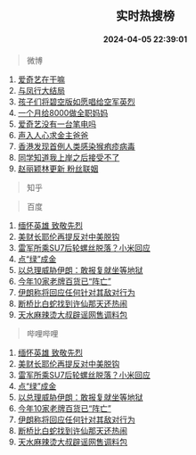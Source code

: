 <div align="center"><h2>实时热搜榜</h2><h4>2024-04-05 22:39:01</h4></div>

> 微博  

1. [爱奇艺在干嘛](https://s.weibo.com/weibo?q=%E7%88%B1%E5%A5%87%E8%89%BA%E5%9C%A8%E5%B9%B2%E5%98%9B&t=31&band_rank=1&Refer=top)<br />
2. [与凤行大结局](https://s.weibo.com/weibo?q=%E4%B8%8E%E5%87%A4%E8%A1%8C%E5%A4%A7%E7%BB%93%E5%B1%80&t=31&band_rank=2&Refer=top)<br />
3. [孩子们将碧空版如愿唱给空军英烈](https://s.weibo.com/weibo?q=%23%E5%AD%A9%E5%AD%90%E4%BB%AC%E5%B0%86%E7%A2%A7%E7%A9%BA%E7%89%88%E5%A6%82%E6%84%BF%E5%94%B1%E7%BB%99%E7%A9%BA%E5%86%9B%E8%8B%B1%E7%83%88%23&t=31&band_rank=3&Refer=top)<br />
4. [一个月给8000做全职妈妈](https://s.weibo.com/weibo?q=%E4%B8%80%E4%B8%AA%E6%9C%88%E7%BB%998000%E5%81%9A%E5%85%A8%E8%81%8C%E5%A6%88%E5%A6%88&t=31&band_rank=4&Refer=top)<br />
5. [爱奇艺没有一台笔电吗](https://s.weibo.com/weibo?q=%E7%88%B1%E5%A5%87%E8%89%BA%E6%B2%A1%E6%9C%89%E4%B8%80%E5%8F%B0%E7%AC%94%E7%94%B5%E5%90%97&t=31&band_rank=5&Refer=top)<br />
6. [声入人心求金主爸爸](https://s.weibo.com/weibo?q=%23%E5%A3%B0%E5%85%A5%E4%BA%BA%E5%BF%83%E6%B1%82%E9%87%91%E4%B8%BB%E7%88%B8%E7%88%B8%23&t=31&band_rank=6&Refer=top)<br />
7. [香港发现首例人类感染猴疱疹病毒](https://s.weibo.com/weibo?q=%23%E9%A6%99%E6%B8%AF%E5%8F%91%E7%8E%B0%E9%A6%96%E4%BE%8B%E4%BA%BA%E7%B1%BB%E6%84%9F%E6%9F%93%E7%8C%B4%E7%96%B1%E7%96%B9%E7%97%85%E6%AF%92%23&t=31&band_rank=7&Refer=top)<br />
8. [同学知道我上岸之后接受不了](https://s.weibo.com/weibo?q=%23%E5%90%8C%E5%AD%A6%E7%9F%A5%E9%81%93%E6%88%91%E4%B8%8A%E5%B2%B8%E4%B9%8B%E5%90%8E%E6%8E%A5%E5%8F%97%E4%B8%8D%E4%BA%86%23&t=31&band_rank=8&Refer=top)<br />
9. [赵丽颖林更新 粉丝联姻](https://s.weibo.com/weibo?q=%E8%B5%B5%E4%B8%BD%E9%A2%96%E6%9E%97%E6%9B%B4%E6%96%B0%20%E7%B2%89%E4%B8%9D%E8%81%94%E5%A7%BB&t=31&band_rank=9&Refer=top)<br />

> 知乎  


> 百度  

1. [缅怀英雄 致敬先烈](https://www.baidu.com/s?wd=%E7%BC%85%E6%80%80%E8%8B%B1%E9%9B%84+%E8%87%B4%E6%95%AC%E5%85%88%E7%83%88&sa=fyb_news&rsv_dl=fyb_news)<br />
2. [美财长耶伦再提反对中美脱钩](https://www.baidu.com/s?wd=%E7%BE%8E%E8%B4%A2%E9%95%BF%E8%80%B6%E4%BC%A6%E5%86%8D%E6%8F%90%E5%8F%8D%E5%AF%B9%E4%B8%AD%E7%BE%8E%E8%84%B1%E9%92%A9&sa=fyb_news&rsv_dl=fyb_news)<br />
3. [雷军所乘SU7后轮螺丝脱落？小米回应](https://www.baidu.com/s?wd=%E9%9B%B7%E5%86%9B%E6%89%80%E4%B9%98SU7%E5%90%8E%E8%BD%AE%E8%9E%BA%E4%B8%9D%E8%84%B1%E8%90%BD%EF%BC%9F%E5%B0%8F%E7%B1%B3%E5%9B%9E%E5%BA%94&sa=fyb_news&rsv_dl=fyb_news)<br />
4. [点“绿”成金](https://www.baidu.com/s?wd=%E7%82%B9%E2%80%9C%E7%BB%BF%E2%80%9D%E6%88%90%E9%87%91&sa=fyb_news&rsv_dl=fyb_news)<br />
5. [以总理威胁伊朗：敢报复就坐等地狱](https://www.baidu.com/s?wd=%E4%BB%A5%E6%80%BB%E7%90%86%E5%A8%81%E8%83%81%E4%BC%8A%E6%9C%97%EF%BC%9A%E6%95%A2%E6%8A%A5%E5%A4%8D%E5%B0%B1%E5%9D%90%E7%AD%89%E5%9C%B0%E7%8B%B1&sa=fyb_news&rsv_dl=fyb_news)<br />
6. [今年10家老牌百货已“阵亡”](https://www.baidu.com/s?wd=%E4%BB%8A%E5%B9%B410%E5%AE%B6%E8%80%81%E7%89%8C%E7%99%BE%E8%B4%A7%E5%B7%B2%E2%80%9C%E9%98%B5%E4%BA%A1%E2%80%9D&sa=fyb_news&rsv_dl=fyb_news)<br />
7. [伊朗称将回应任何针对其敌对行为](https://www.baidu.com/s?wd=%E4%BC%8A%E6%9C%97%E7%A7%B0%E5%B0%86%E5%9B%9E%E5%BA%94%E4%BB%BB%E4%BD%95%E9%92%88%E5%AF%B9%E5%85%B6%E6%95%8C%E5%AF%B9%E8%A1%8C%E4%B8%BA&sa=fyb_news&rsv_dl=fyb_news)<br />
8. [断桥比白蛇找到许仙那天还热闹](https://www.baidu.com/s?wd=%E6%96%AD%E6%A1%A5%E6%AF%94%E7%99%BD%E8%9B%87%E6%89%BE%E5%88%B0%E8%AE%B8%E4%BB%99%E9%82%A3%E5%A4%A9%E8%BF%98%E7%83%AD%E9%97%B9&sa=fyb_news&rsv_dl=fyb_news)<br />
9. [天水麻辣烫大叔辟谣网售调料包](https://www.baidu.com/s?wd=%E5%A4%A9%E6%B0%B4%E9%BA%BB%E8%BE%A3%E7%83%AB%E5%A4%A7%E5%8F%94%E8%BE%9F%E8%B0%A3%E7%BD%91%E5%94%AE%E8%B0%83%E6%96%99%E5%8C%85&sa=fyb_news&rsv_dl=fyb_news)<br />

> 哔哩哔哩  

1. [缅怀英雄 致敬先烈](https://www.baidu.com/s?wd=%E7%BC%85%E6%80%80%E8%8B%B1%E9%9B%84+%E8%87%B4%E6%95%AC%E5%85%88%E7%83%88&sa=fyb_news&rsv_dl=fyb_news)<br />
2. [美财长耶伦再提反对中美脱钩](https://www.baidu.com/s?wd=%E7%BE%8E%E8%B4%A2%E9%95%BF%E8%80%B6%E4%BC%A6%E5%86%8D%E6%8F%90%E5%8F%8D%E5%AF%B9%E4%B8%AD%E7%BE%8E%E8%84%B1%E9%92%A9&sa=fyb_news&rsv_dl=fyb_news)<br />
3. [雷军所乘SU7后轮螺丝脱落？小米回应](https://www.baidu.com/s?wd=%E9%9B%B7%E5%86%9B%E6%89%80%E4%B9%98SU7%E5%90%8E%E8%BD%AE%E8%9E%BA%E4%B8%9D%E8%84%B1%E8%90%BD%EF%BC%9F%E5%B0%8F%E7%B1%B3%E5%9B%9E%E5%BA%94&sa=fyb_news&rsv_dl=fyb_news)<br />
4. [点“绿”成金](https://www.baidu.com/s?wd=%E7%82%B9%E2%80%9C%E7%BB%BF%E2%80%9D%E6%88%90%E9%87%91&sa=fyb_news&rsv_dl=fyb_news)<br />
5. [以总理威胁伊朗：敢报复就坐等地狱](https://www.baidu.com/s?wd=%E4%BB%A5%E6%80%BB%E7%90%86%E5%A8%81%E8%83%81%E4%BC%8A%E6%9C%97%EF%BC%9A%E6%95%A2%E6%8A%A5%E5%A4%8D%E5%B0%B1%E5%9D%90%E7%AD%89%E5%9C%B0%E7%8B%B1&sa=fyb_news&rsv_dl=fyb_news)<br />
6. [今年10家老牌百货已“阵亡”](https://www.baidu.com/s?wd=%E4%BB%8A%E5%B9%B410%E5%AE%B6%E8%80%81%E7%89%8C%E7%99%BE%E8%B4%A7%E5%B7%B2%E2%80%9C%E9%98%B5%E4%BA%A1%E2%80%9D&sa=fyb_news&rsv_dl=fyb_news)<br />
7. [伊朗称将回应任何针对其敌对行为](https://www.baidu.com/s?wd=%E4%BC%8A%E6%9C%97%E7%A7%B0%E5%B0%86%E5%9B%9E%E5%BA%94%E4%BB%BB%E4%BD%95%E9%92%88%E5%AF%B9%E5%85%B6%E6%95%8C%E5%AF%B9%E8%A1%8C%E4%B8%BA&sa=fyb_news&rsv_dl=fyb_news)<br />
8. [断桥比白蛇找到许仙那天还热闹](https://www.baidu.com/s?wd=%E6%96%AD%E6%A1%A5%E6%AF%94%E7%99%BD%E8%9B%87%E6%89%BE%E5%88%B0%E8%AE%B8%E4%BB%99%E9%82%A3%E5%A4%A9%E8%BF%98%E7%83%AD%E9%97%B9&sa=fyb_news&rsv_dl=fyb_news)<br />
9. [天水麻辣烫大叔辟谣网售调料包](https://www.baidu.com/s?wd=%E5%A4%A9%E6%B0%B4%E9%BA%BB%E8%BE%A3%E7%83%AB%E5%A4%A7%E5%8F%94%E8%BE%9F%E8%B0%A3%E7%BD%91%E5%94%AE%E8%B0%83%E6%96%99%E5%8C%85&sa=fyb_news&rsv_dl=fyb_news)<br />
